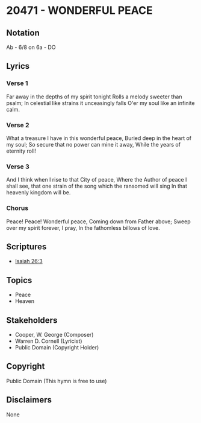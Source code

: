 # 20471 - WONDERFUL PEACE

## Notation

Ab - 6/8 on 6a - DO

## Lyrics

### Verse 1

Far away in the depths of my spirit tonight Rolls a melody sweeter than psalm; In celestial like strains it unceasingly falls O'er my soul like an infinite calm.

### Verse 2

What a treasure I have in this wonderful peace, Buried deep in the heart of my soul; So secure that no power can mine it away, While the years of eternity roll!

### Verse 3

And I think when I rise to that City of peace, Where the Author of peace I shall see, that one strain of the song which the ransomed will sing In that heavenly kingdom will be.

### Chorus

Peace! Peace! Wonderful peace, Coming down from Father above; Sweep over my spirit forever, I pray, In the fathomless billows of love.


## Scriptures

- [Isaiah 26:3](https://www.biblegateway.com/passage/?search=Isaiah%2026%3A3)

## Topics

- Peace
- Heaven

## Stakeholders

- Cooper, W. George (Composer)
- Warren D. Cornell (Lyricist)
- Public Domain (Copyright Holder)

## Copyright

Public Domain
(This hymn is free to use)

## Disclaimers

None


